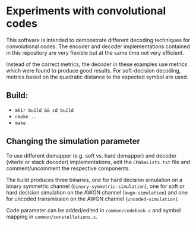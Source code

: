 # Experiments with convolutional codes

This software is intended to demonstrate different decoding techniques for convolutional codes. The encoder and decoder implementations contained in this repository are very flexible but at the same time not very efficient.

Instead of the correct metrics, the decoder in these examples use metrics which were found to produce good results. For soft-decision decoding, metrics based on the quadratic distance to the expected symbol are used.

## Build:

- `mkir build && cd build`
- `cmake ..`
- `make`

## Changing the simulation parameter

To use different demapper (e.g. soft vs. hard demapper) and decoder (viterbi or stack decoder) implementations, edit the `CMakeLists.txt` file and comment/uncomment the respective components.

The build produces three binaries, one for hard decision simulation on a binary symmetric channel (`binary-symmetric-simulation`), one for soft or hard decision simulation on the AWGN channel (`awgn-simulation`) and one for uncoded transmission on the AWGN channel (`uncoded-simulation`).

Code parameter can be added/edited in `common/codebook.c` and symbol mapping in `common/constellations.c`.
